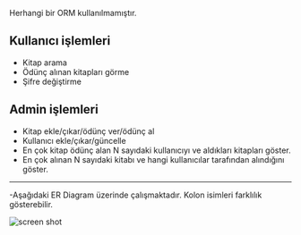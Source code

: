 Herhangi bir ORM kullanılmamıştır.

## Kullanıcı işlemleri 
- Kitap arama
- Ödünç alınan kitapları görme
- Şifre değiştirme

## Admin işlemleri 
- Kitap ekle/çıkar/ödünç ver/ödünç al
- Kullanıcı ekle/çıkar/güncelle
- En çok kitap ödünç alan N sayıdaki kullanıcıyı ve aldıkları kitapları göster.
- En çok alınan N sayıdaki kitabı ve hangi kullanıcılar tarafından alındığını göster.


------------------------------------------------------------------------------------------------------------------------
-Aşağıdaki ER Diagram üzerinde çalışmaktadır. Kolon isimleri farklılık gösterebilir.

![screen shot](https://cloud.githubusercontent.com/assets/20739328/26764437/87f08236-496f-11e7-8d1d-c3695786afd7.png)
